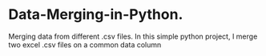 # Data-Merging-in-Python. 
Merging data from different .csv files. 
In this simple python project, I merge two excel .csv files on a common data column
